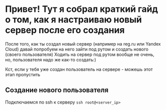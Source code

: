 # Привет! Тут я собрал краткий гайд о том, как я настраиваю новый сервер после его создания

После того, как ты создал новый сервер (например на reg.ru или Yandex Cloud) давай попробуем на него зайти под рутом и создать нового (своего пользователя)
Ходить на сервер под рутом вообще не очень, но, пользователя надо же как-то создать:)

Кст, если у тебя уже создан пользователь на сервере - можешь этот этап пропустить

## Создание нового пользователя
Подключаемся по ssh к серверу
```ssh root@<server_ip>```

